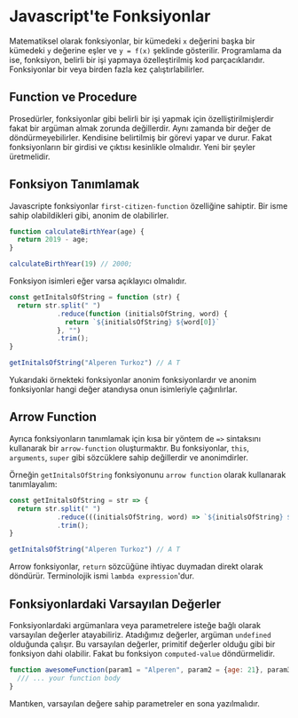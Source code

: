 # Javascript'te Fonksiyonlar
Matematiksel olarak fonksiyonlar, bir kümedeki `x` değerini başka bir kümedeki `y` değerine eşler ve `y = f(x)` şeklinde gösterilir. Programlama da ise, fonksiyon, belirli bir işi yapmaya özelleştirilmiş kod parçacıklarıdır. Fonksiyonlar bir veya birden fazla kez çalıştırlabilirler.

## Function ve Procedure
Prosedürler, fonksiyonlar gibi belirli bir işi yapmak için özelliştirilmişlerdir fakat bir argüman almak zorunda değillerdir. Aynı zamanda bir değer de döndürmeyebilirler. Kendisine belirtilmiş bir görevi yapar ve durur. Fakat fonksiyonların bir girdisi ve çıktısı kesinlikle olmalıdır. Yeni bir şeyler üretmelidir.

## Fonksiyon Tanımlamak
Javascripte fonksiyonlar `first-citizen-function` özelliğine sahiptir. Bir isme sahip olabildikleri gibi, anonim de olabilirler.

```js
function calculateBirthYear(age) {
  return 2019 - age;
}

calculateBirthYear(19) // 2000;
```

Fonksiyon isimleri eğer varsa açıklayıcı olmalıdır.

```js
const getInitalsOfString = function (str) {
  return str.split(" ")
            .reduce(function (initialsOfString, word) {
              return `${initialsOfString} ${word[0]}`
            }, "")
            .trim();
}

getInitalsOfString("Alperen Turkoz") // A T
```

Yukarıdaki örnekteki fonksiyonlar anonim fonksiyonlardır ve anonim fonksiyonlar hangi değer atandıysa onun isimleriyle çağırılırlar.

## Arrow Function
Ayrıca fonksiyonların tanımlamak için kısa bir yöntem de `=>` sintaksını kullanarak bir `arrow-function` oluşturmaktır. Bu fonksiyonlar, `this`, `arguments`, `super` gibi sözcüklere sahip değillerdir ve anonimdirler.

Örneğin `getInitalsOfString` fonksiyonunu `arrow function` olarak kullanarak tanımlayalım:

```js
const getInitalsOfString = str => {
  return str.split(" ")
            .reduce(((initialsOfString, word) => `${initialsOfString} ${word[0]}`), "")
            .trim();
}

getInitalsOfString("Alperen Turkoz") // A T
```
Arrow fonksiyonlar, `return` sözcüğüne ihtiyac duymadan direkt olarak döndürür. Terminolojik ismi `lambda expression`'dur.

## Fonksiyonlardaki Varsayılan Değerler
Fonksiyonlardaki argümanlara veya parametrelere isteğe bağlı olarak varsayılan değerler atayabiliriz. Atadığımız değerler, argüman `undefined` olduğunda çalışır. Bu varsayılan değerler, primitif değerler olduğu gibi bir fonksiyon dahi olabilir. Fakat bu fonksiyon `computed-value` döndürmelidir.
```js
function awesomeFunction(param1 = "Alperen", param2 = {age: 21}, param3 = anotherAwesomeFunction()) {
  /// ... your function body
}
```
Mantıken, varsayılan değere sahip parametreler en sona yazılmalıdır.
